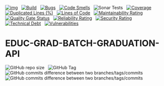 [![img](https://img.shields.io/badge/Lifecycle-Stable-97ca00)](https://github.com/bcgov/repomountie/blob/master/doc/lifecycle-badges.md) &nbsp;
[![Build](https://github.com/bcgov/EDUC-GRAD-BATCH-GRADUATION-API/actions/workflows/on.pr.yml/badge.svg)](https://github.com/bcgov/EDUC-GRAD-BATCH-GRADUATION-API/actions/workflows/on.pr.yml) &nbsp;
[![Bugs](https://sonarcloud.io/api/project_badges/measure?project=bcgov_EDUC-GRAD-BATCH-GRADUATION-API&metric=bugs)](https://sonarcloud.io/summary/new_code?id=bcgov_EDUC-GRAD-BATCH-GRADUATION-API) &nbsp;
[![Code Smells](https://sonarcloud.io/api/project_badges/measure?project=bcgov_EDUC-GRAD-BATCH-GRADUATION-API&metric=code_smells)](https://sonarcloud.io/summary/new_code?id=bcgov_EDUC-GRAD-BATCH-GRADUATION-API) &nbsp;
![Sonar Tests](https://img.shields.io/sonar/tests/bcgov_EDUC-GRAD-BATCH-GRADUATION-API?compact_message&server=https%3A%2F%2Fsonarcloud.io) &nbsp;
[![Coverage](https://sonarcloud.io/api/project_badges/measure?project=bcgov_EDUC-GRAD-BATCH-GRADUATION-API&metric=coverage)](https://sonarcloud.io/summary/new_code?id=bcgov_EDUC-GRAD-BATCH-GRADUATION-API) &nbsp;
[![Duplicated Lines (%)](https://sonarcloud.io/api/project_badges/measure?project=bcgov_EDUC-GRAD-BATCH-GRADUATION-API&metric=duplicated_lines_density)](https://sonarcloud.io/summary/new_code?id=bcgov_EDUC-GRAD-BATCH-GRADUATION-API) &nbsp;
[![Lines of Code](https://sonarcloud.io/api/project_badges/measure?project=bcgov_EDUC-GRAD-BATCH-GRADUATION-API&metric=ncloc)](https://sonarcloud.io/summary/new_code?id=bcgov_EDUC-GRAD-BATCH-GRADUATION-API) &nbsp;
[![Maintainability Rating](https://sonarcloud.io/api/project_badges/measure?project=bcgov_EDUC-GRAD-BATCH-GRADUATION-API&metric=sqale_rating)](https://sonarcloud.io/summary/new_code?id=bcgov_EDUC-GRAD-BATCH-GRADUATION-API) &nbsp;
[![Quality Gate Status](https://sonarcloud.io/api/project_badges/measure?project=bcgov_EDUC-GRAD-BATCH-GRADUATION-API&metric=alert_status)](https://sonarcloud.io/summary/new_code?id=bcgov_EDUC-GRAD-BATCH-GRADUATION-API) &nbsp;
[![Reliability Rating](https://sonarcloud.io/api/project_badges/measure?project=bcgov_EDUC-GRAD-BATCH-GRADUATION-API&metric=reliability_rating)](https://sonarcloud.io/summary/new_code?id=bcgov_EDUC-GRAD-BATCH-GRADUATION-API) &nbsp;
[![Security Rating](https://sonarcloud.io/api/project_badges/measure?project=bcgov_EDUC-GRAD-BATCH-GRADUATION-API&metric=security_rating)](https://sonarcloud.io/summary/new_code?id=bcgov_EDUC-GRAD-BATCH-GRADUATION-API) &nbsp;
[![Technical Debt](https://sonarcloud.io/api/project_badges/measure?project=bcgov_EDUC-GRAD-BATCH-GRADUATION-API&metric=sqale_index)](https://sonarcloud.io/summary/new_code?id=bcgov_EDUC-GRAD-BATCH-GRADUATION-API) &nbsp;
[![Vulnerabilities](https://sonarcloud.io/api/project_badges/measure?project=bcgov_EDUC-GRAD-BATCH-GRADUATION-API&metric=vulnerabilities)](https://sonarcloud.io/summary/new_code?id=bcgov_EDUC-GRAD-BATCH-GRADUATION-API) &nbsp;

# EDUC-GRAD-BATCH-GRADUATION-API &nbsp; 
![GitHub repo size](https://img.shields.io/github/repo-size/bcgov/EDUC-GRAD-BATCH-GRADUATION-API) &nbsp;
![GitHub Tag](https://img.shields.io/github/v/tag/bcgov/EDUC-GRAD-BATCH-GRADUATION-API) &nbsp;
![GitHub commits difference between two branches/tags/commits](https://img.shields.io/github/commits-difference/bcgov/EDUC-GRAD-BATCH-GRADUATION-API?base=main&head=grad-release&label=grad-release%20-%3E%20main) &nbsp;
![GitHub commits difference between two branches/tags/commits](https://img.shields.io/github/commits-difference/bcgov/EDUC-GRAD-BATCH-GRADUATION-API?base=grad-release&head=main&label=main%20-%3E%20grad-release) &nbsp;

